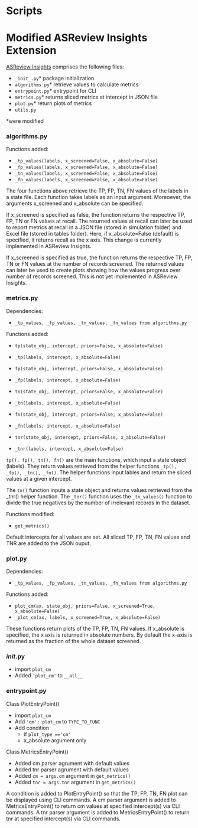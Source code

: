 # Scripts

# Modified ASReview Insights Extension


[ASReview Insights](https://github.com/asreview/asreview-insights/tree/main/asreviewcontrib/insights) comprises the following files:

- `_init_.py`* package initialization
- `algorithms.py`* retrieve values to calculate metrics
- `entrypoint.py`* entrypoint for CLI 
- `metrics.py`* returns sliced metrics at intercept in JSON file
- `plot.py`* return plots of metrics
- `utils.py`

*were modified


### algorithms.py

Functions added:
- `_tp_values(labels, x_screened=False, x_absolute=False)`
- `_fp_values(labels, x_screened=False, x_absolute=False)`
- `_tn_values(labels, x_screened=False, x_absolute=False)`
- `_fn_values(labels, x_screened=False, x_absolute=False)`


The four functions above retrieve the TP, FP, TN, FN values of the labels in a state file. Each function takes labels as an input argument. Moreoever, the arguments x_screened and x_absolute can be specified. 

If x_screened is specified as false, the function returns the respective TP, FP, TN or FN values at recall. The returned values at recall can later be used to report metrics at recall in a JSON file (stored in simulation folder) and Excel file (stored in tables folder). Here, if x_absolute=False (default) is specified, it returns recall as the x axis. This change is currently implemented in ASReview Insights.

If x_screened is specified as true, the function returns the respective TP, FP, TN or FN values at the number of records screened. The returned values can later be used to create plots showing how the values progress over number of records screened. This is not yet implemented in ASReview Insights.



### metrics.py

Dependencies:
- `_tp_values, _fp_values, _tn_values, _fn_values from algorithms.py`


Functions added:

- `tp(state_obj, intercept, priors=False, x_absolute=False)`
- `_tp(labels, intercept, x_absolute=False)`
- `fp(state_obj, intercept, priors=False, x_absolute=False)`
- `_fp(labels, intercept, x_absolute=False)`
- `tn(state_obj, intercept, priors=False, x_absolute=False)`
- `_tn(labels, intercept, x_absolute=False)`
- `fn(state_obj, intercept, priors=False, x_absolute=False)`
- `_fn(labels, intercept, x_absolute=False)`


- `tnr(state_obj, intercept, priors=False, x_absolute=False)`
- `_tnr(labels, intercept, x_absolute=False)`


`tp(), fp(), tn(), fn()` are the main functions, which input a state object (labels). They return values retrieved from the helper functions `_tp(), _fp(), _tn(), _fn()`.
The helper functions input lables and return the sliced values at a given intercept.

The `tn()` function inputs a state object and returns values retrieved from the _tnr() helper function.
The `_tnr()` function uses the `_tn_values()` function to divide the true negatives by the number of irrelevant records in the dataset.


Functions modified: 
- `get_metrics()`

Default intercepts for all values are set.
All sliced TP, FP, TN, FN values and TNR are added to the JSON ouput. 


### plot.py

Dependencies:
- `_tp_values, _fp_values, _tn_values, _fn_values from algorithms.py`

Functions added:
- `plot_cm(ax, state_obj, priors=False, x_screened=True, x_absolute=False)`
- `_plot_cm(ax, labels, x_screened=True, x_absolute=False)`

These functions return plots of the TP, FP, TN, FN values. If x_absolute is specified, the x axis is returned in absolute numbers. By default the x-axis is returned as the fraction of the whole dataset screened.


### ___init___.py

- import `plot_cm`
- Added `'plot_cm'` to `__all__`


### entrypoint.py

Class PlotEntryPoint()
- import `plot_cm`
- Add `'cm': plot_cm` to `TYPE_TO_FUNC`
- Add condition
	- if `plot_type =='cm'`
	- x_absolute argument only


Class MetricsEntryPoint()
- Added cm parser agrument with default values 
- Added tnr parser agrument with default values
- Added `cm = args.cm` argument in `get_metrics()`
- Added `tnr = args.tnr` argument in `get_metrics()`



A condition is added to PlotEntryPoint() so that the TP, FP, TN, FN plot can be displayed using CLI commands.
A cm parser argument is added to MetricsEntryPoint() to return cm values at specified intercept(s) via CLI commands.
A tnr parser argument is added to MetricsEntryPoint() to return tnr at specified intercept(s) via CLI commands.



